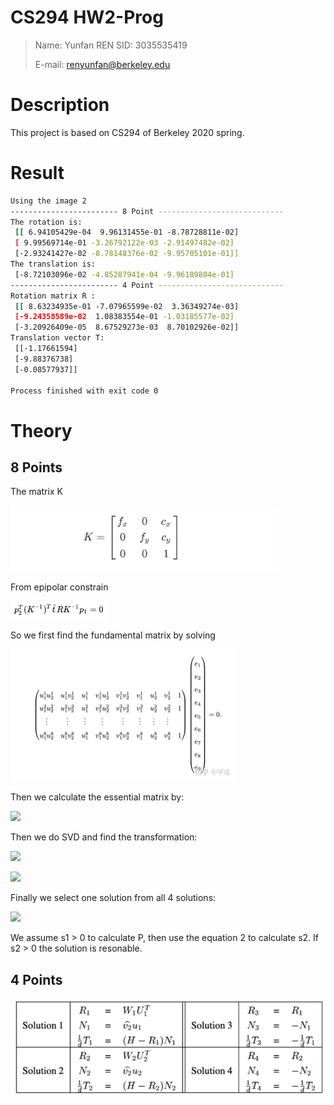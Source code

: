 # CS294 HW2-Prog
> Name: Yunfan REN
> SID: 3035535419
>
> E-mail: renyunfan@berkeley.edu

# Description

This project is based on CS294 of Berkeley 2020 spring.

# Result

```bash
Using the image 2
------------------------ 8 Point ----------------------------
The rotation is:
 [[ 6.94105429e-04  9.96131455e-01 -8.78728811e-02]
 [ 9.99569714e-01 -3.26792122e-03 -2.91497482e-02]
 [-2.93241427e-02 -8.78148376e-02 -9.95705101e-01]]
The translation is:
 [-8.72103096e-02 -4.85287941e-04 -9.96189804e-01]
------------------------ 4 Point ----------------------------
Rotation matrix R :
 [[ 8.63234935e-01 -7.07965599e-02  3.36349274e-03]
 [-9.24358589e-02  1.08383554e-01 -1.03185577e-02]
 [-3.20926409e-05  8.67529273e-03  8.70102926e-02]]
Translation vector T:
 [[-1.17661594]
 [-9.88376738]
 [-0.08577937]]

Process finished with exit code 0
```



# Theory

## 8 Points

The matrix K 

<img src="README.assets/image-20200311212631513.png" alt="image-20200311212631513" style="zoom:45%;" />

From epipolar constrain

<img src="README.assets/image-20200312205708129.png" alt="image-20200312205708129" style="zoom:15%;" />

So we first find the fundamental matrix by solving

<img src="README.assets/v2-c9d2f0995aa41d60b27288c2c9719462_720w-20200311170015408.jpg" alt="img" style="zoom:50%;" />

Then we calculate the essential matrix by:

![](https://www.zhihu.com/equation?tex=E+%3D+K%5ETFK+%5C%5C )

Then we do SVD and find the transformation:

![]( https://www.zhihu.com/equation?tex=E+%3D+U%5CSigma+V%5ET+%5C%5C )

![](https://www.zhihu.com/equation?tex=%5Chat+T_1+%3D+UR_Z%28%5Cfrac%7B%5Cpi%7D%7B2%7D%29%5CSigma+U%5ET%2CR_1+%3D+UR_Z%5ET%28%5Cfrac%7B%5Cpi%7D%7B2%7D%29V%5ET%5C%5C+%5Chat+T_2+%3D+UR_Z%28-%5Cfrac%7B%5Cpi%7D%7B2%7D%29%5CSigma+U%5ET%2CR_1+%3D+UR_Z%5ET%28-%5Cfrac%7B%5Cpi%7D%7B2%7D%29V%5ET%5C%5C )

Finally we select one solution from all 4 solutions:

![]( https://www.zhihu.com/equation?tex=s_1+p_1+%3D+KP%2Cs_2p_2+%3D+K%28RP%2Bt%29+%5C%5C )

We assume s1 > 0 to calculate P, then use the equation 2 to calculate s2. If s2 > 0 the solution is resonable.

## 4 Points

![v2-912c17475b8aa3b4dc2eb8719c56037a_b](README.assets/v2-912c17475b8aa3b4dc2eb8719c56037a_b.png)

